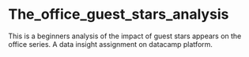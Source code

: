 # The_office_guest_stars_analysis
This is a beginners analysis of the impact of guest stars appears on the office series.
A data insight assignment on datacamp platform. 
